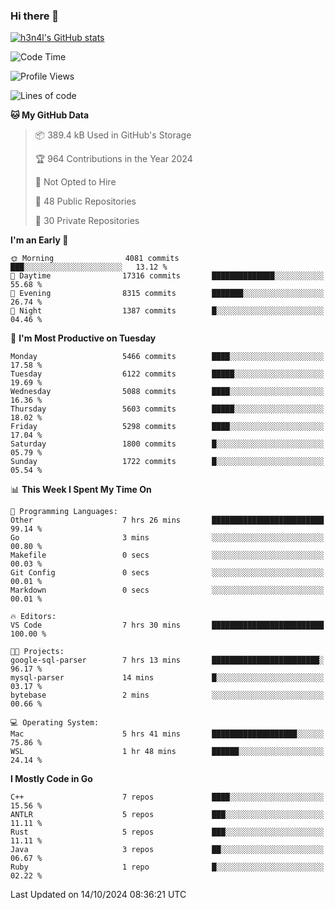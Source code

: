 ### Hi there 👋

[![h3n4l's GitHub stats](https://github-readme-stats.vercel.app/api?username=h3n4l&count_private=true&show_icons=true&theme=radical)](https://github.com/h3n4l/github-readme-stats)

<!--START_SECTION:waka-->
![Code Time](http://img.shields.io/badge/Code%20Time-1%2C963%20hrs%2023%20mins-blue)

![Profile Views](http://img.shields.io/badge/Profile%20Views-0-blue)

![Lines of code](https://img.shields.io/badge/From%20Hello%20World%20I%27ve%20Written-12.0%20million%20lines%20of%20code-blue)

**🐱 My GitHub Data** 

> 📦 389.4 kB Used in GitHub's Storage 
 > 
> 🏆 964 Contributions in the Year 2024
 > 
> 🚫 Not Opted to Hire
 > 
> 📜 48 Public Repositories 
 > 
> 🔑 30 Private Repositories 
 > 
**I'm an Early 🐤** 

```text
🌞 Morning                4081 commits        ███░░░░░░░░░░░░░░░░░░░░░░   13.12 % 
🌆 Daytime                17316 commits       ██████████████░░░░░░░░░░░   55.68 % 
🌃 Evening                8315 commits        ███████░░░░░░░░░░░░░░░░░░   26.74 % 
🌙 Night                  1387 commits        █░░░░░░░░░░░░░░░░░░░░░░░░   04.46 % 
```
📅 **I'm Most Productive on Tuesday** 

```text
Monday                   5466 commits        ████░░░░░░░░░░░░░░░░░░░░░   17.58 % 
Tuesday                  6122 commits        █████░░░░░░░░░░░░░░░░░░░░   19.69 % 
Wednesday                5088 commits        ████░░░░░░░░░░░░░░░░░░░░░   16.36 % 
Thursday                 5603 commits        █████░░░░░░░░░░░░░░░░░░░░   18.02 % 
Friday                   5298 commits        ████░░░░░░░░░░░░░░░░░░░░░   17.04 % 
Saturday                 1800 commits        █░░░░░░░░░░░░░░░░░░░░░░░░   05.79 % 
Sunday                   1722 commits        █░░░░░░░░░░░░░░░░░░░░░░░░   05.54 % 
```


📊 **This Week I Spent My Time On** 

```text
💬 Programming Languages: 
Other                    7 hrs 26 mins       █████████████████████████   99.14 % 
Go                       3 mins              ░░░░░░░░░░░░░░░░░░░░░░░░░   00.80 % 
Makefile                 0 secs              ░░░░░░░░░░░░░░░░░░░░░░░░░   00.03 % 
Git Config               0 secs              ░░░░░░░░░░░░░░░░░░░░░░░░░   00.01 % 
Markdown                 0 secs              ░░░░░░░░░░░░░░░░░░░░░░░░░   00.01 % 

🔥 Editors: 
VS Code                  7 hrs 30 mins       █████████████████████████   100.00 % 

🐱‍💻 Projects: 
google-sql-parser        7 hrs 13 mins       ████████████████████████░   96.17 % 
mysql-parser             14 mins             █░░░░░░░░░░░░░░░░░░░░░░░░   03.17 % 
bytebase                 2 mins              ░░░░░░░░░░░░░░░░░░░░░░░░░   00.66 % 

💻 Operating System: 
Mac                      5 hrs 41 mins       ███████████████████░░░░░░   75.86 % 
WSL                      1 hr 48 mins        ██████░░░░░░░░░░░░░░░░░░░   24.14 % 
```

**I Mostly Code in Go** 

```text
C++                      7 repos             ████░░░░░░░░░░░░░░░░░░░░░   15.56 % 
ANTLR                    5 repos             ███░░░░░░░░░░░░░░░░░░░░░░   11.11 % 
Rust                     5 repos             ███░░░░░░░░░░░░░░░░░░░░░░   11.11 % 
Java                     3 repos             ██░░░░░░░░░░░░░░░░░░░░░░░   06.67 % 
Ruby                     1 repo              █░░░░░░░░░░░░░░░░░░░░░░░░   02.22 % 
```




 Last Updated on 14/10/2024 08:36:21 UTC
<!--END_SECTION:waka-->


